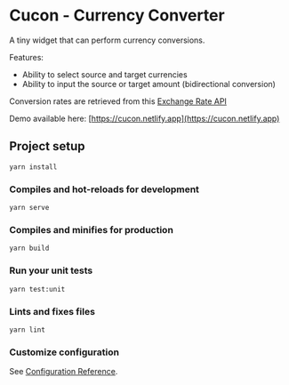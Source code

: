 # Cucon - Currency Converter

A tiny widget that can perform currency conversions.

Features:
- Ability to select source and target currencies
- Ability to input the source or target amount (bidirectional conversion)

Conversion rates are retrieved from this [Exchange Rate API](https://exchangeratesapi.io)

Demo available here: [https://cucon.netlify.app](https://cucon.netlify.app)

## Project setup

```
yarn install
```

### Compiles and hot-reloads for development

```
yarn serve
```

### Compiles and minifies for production

```
yarn build
```

### Run your unit tests

```
yarn test:unit
```

### Lints and fixes files

```
yarn lint
```

### Customize configuration

See [Configuration Reference](https://cli.vuejs.org/config/).
